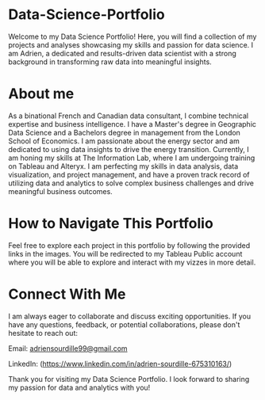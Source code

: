 # Data-Science-Portfolio
Welcome to my Data Science Portfolio! Here, you will find a collection of my projects and analyses showcasing my skills and passion for data science. I am Adrien, a dedicated and results-driven data scientist with a strong background in transforming raw data into meaningful insights.

# About me
As a binational French and Canadian data consultant, I combine technical expertise and business intelligence. I have a Master's degree in Geographic Data Science and a Bachelors degree in management from the London School of Economics. I am passionate about the energy sector and am dedicated to using data insights to drive the energy transition. Currently, I am honing my skills at The Information Lab, where I am undergoing training on Tableau and Alteryx. I am perfecting my skills in data analysis, data visualization, and project management, and have a proven track record of utilizing data and analytics to solve complex business challenges and drive meaningful business outcomes.

# How to Navigate This Portfolio
Feel free to explore each project in this portfolio by following the provided links in the images. You will be redirected to my Tableau Public account where you will be able to explore and interact with my vizzes in more detail.

# Connect With Me
I am always eager to collaborate and discuss exciting opportunities. If you have any questions, feedback, or potential collaborations, please don't hesitate to reach out:

Email: adriensourdille99@gmail.com

LinkedIn: (https://www.linkedin.com/in/adrien-sourdille-675310163/)

Thank you for visiting my Data Science Portfolio. I look forward to sharing my passion for data and analytics with you!
